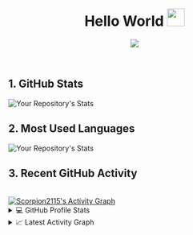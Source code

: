 <h1 align="center">Hello World <img src="https://media.giphy.com/media/hvRJCLFzcasrR4ia7z/giphy.gif" width="35"></h1>
<p align="center">
  <a href="https://github.com/DenverCoder1/readme-typing-svg"><img src="https://readme-typing-svg.herokuapp.com?lines=Try+to+learn+something+about+everything;and+everything+about+something"></a>
</p>


<br>

## 1. GitHub Stats
![Your Repository's Stats](https://github-readme-stats.vercel.app/api?username=Scorpion2115&show_icons=true)

## 2. Most Used Languages
![Your Repository's Stats](https://github-readme-stats.vercel.app/api/top-langs/?username=Scorpion2115&theme=blue-green)


## 3. Recent GitHub Activity
  <br/>
   <a href="https://github.com/Scorpion2115"><img alt="Scorpion2115's Activity Graph" src="https://activity-graph.herokuapp.com/graph?username=Scorpion2115&custom_title=Scorpion2115's%20Contribution%20Graph&theme=react-dark" /></a>
  <br/>
  
  
<details> 
  <summary>💻 GitHub Profile Stats</summary>
  <div>
  <samp>
    <h2 align="center"> Github stats </h2>
      <br/>
    <details open>
  <summary><h3>Languages</h3></summary>
            <p align="center">
        <a href="https://github.com/Scorpion2115/">
          <img src="https://github-readme-stats.vercel.app/api/top-langs/?username=Scorpion2115&langs_count=6&theme=gruvbox&layout=compact&hide_border=true"
          alt="Scorpion2115 :: overall Top Langs " /></a>
      </p>
        <p align="center">
          <a href="https://github.com/Scorpion2115/">
          <img width="45%" src="https://github-profile-summary-cards.vercel.app/api/cards/repos-per-language?username=Scorpion2115&theme=gruvbox&layout=compact&hide_border=true"
          alt="Scorpion2115 :: Top Langs by repo" />
          <img width="45%" src="https://github-profile-summary-cards.vercel.app/api/cards/most-commit-language?username=Scorpion2115&theme=gruvbox&layout=compact&hide_border=true"
          alt="Scorpion2115R :: Top Langs by commit" />
          </a>
        </p>
</details>
    <details open>
  <summary><h3>stasistic</h3></summary>
        <p align="center">
          <a href="https://github.com/Scorpion2115/">
          <img width="49.5%" src="https://github-readme-stats.vercel.app/api?username=Scorpion2115&show_icons=true&theme=gruvbox&hide_border=true" />
          <img width="49.5%" src="https://github-readme-streak-stats.herokuapp.com/?user=Scorpion2115&theme=gruvbox&hide_border=true" />
          </a>
       </p>
     <br>
     </samp>
  </div>    
</details>

<details>
  <summary>📈 Latest Activity Graph</summary>
  <samp>
  <br/>
  <h2 align="center"> latest contribution </h2>
<a href="https://github.com/Scorpion2115/github-readme-activity-graph">
  <img alt="azzar's Activity Graph" src="https://activity-graph.herokuapp.com/graph/?username=Scorpion2115r&bg_color=000&color=fff&line=00E676&point=fff&hide_border=true" /></a>
<br/>
  </samp>
  </details>

